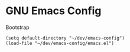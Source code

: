 # GNU Emacs Config

Bootstrap
```elisp
(setq default-directory "~/dev/emacs-config")
(load-file "~/dev/emacs-config/emacs.el")
```
